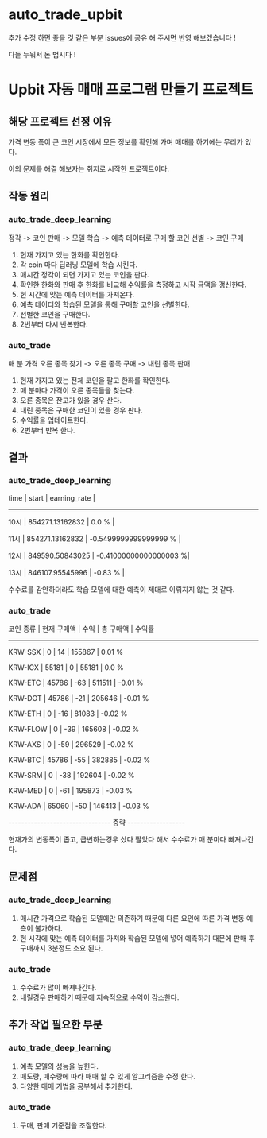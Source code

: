 # auto_trade_upbit
추가 수정 하면 좋을 것 같은 부분 issues에 공유 해 주시면 반영 해보겠습니다 !

다들 누워서 돈 법시다 !
# Upbit 자동 매매 프로그램 만들기 프로젝트
## 해당 프로젝트 선정 이유
가격 변동 폭이 큰 코인 시장에서 모든 정보를 확인해 가며 매매를 하기에는 무리가 있다. 

이의 문제를 해결 해보자는 취지로 시작한 프로젝트이다.

## 작동 원리
### auto_trade_deep_learning
정각 -> 코인 판매 -> 모델 학습 -> 예측 데이터로 구매 할 코인 선별 -> 코인 구매
1. 현재 가지고 있는 한화를 확인한다.
2. 각 coin 마다 딥러닝 모델에 학습 시킨다.
3. 매시간 정각이 되면 가지고 있는 코인을 판다.
4. 확인한 한화와 판매 후 한화를 비교해 수익률을 측정하고 시작 금액을 갱신한다.
5. 현 시간에 맞는 예측 데이터를 가져온다.
6. 예측 데이터와 학습된 모델을 통해 구매할 코인을 선별한다.
7. 선별한 코인을 구매한다.
8. 2번부터 다시 반복한다.

### auto_trade
매 분 가격 오른 종목 찾기 -> 오른 종목 구매 -> 내린 종목 판매
1. 현재 가지고 있는 전체 코인을 팔고 한화를 확인한다.
2. 매 분마다 가격이 오른 종목들을 찾는다.
3. 오른 종목은 잔고가 있을 경우 산다.
4. 내린 종목은 구매한 코인이 있을 경우 판다.
5. 수익률을 업데이트한다.
6. 2번부터 반복 한다.

## 결과
### auto_trade_deep_learning
time | start            | earning_rate          |

------------------------------------------------

10시 | 854271.13162832  | 0.0 %                 |

11시 | 854271.13162832  | -0.5499999999999999 % |

12시 | 849590.50843025  | -0.41000000000000003 %|

13시 | 846107.95545996  | -0.83 %               |

수수료를 감안하더라도 학습 모델에 대한 예측이 제대로 이뤄지지 않는 것 같다.

### auto_trade
코인 종류 | 현재 구매액 | 수익       | 총 구매액   | 수익률

-----------------------------------------------------------

KRW-SSX  | 0          | 14         | 155867     | 0.01 %

KRW-ICX  | 55181      | 0          | 55181      | 0.0 %

KRW-ETC  | 45786      | -63        | 511511     | -0.01 %

KRW-DOT  | 45786      | -21        | 205646     | -0.01 %

KRW-ETH  | 0          | -16        | 81083      | -0.02 %

KRW-FLOW | 0          | -39        | 165608     | -0.02 %

KRW-AXS  | 0          | -59        | 296529     | -0.02 %

KRW-BTC  | 45786      | -55        | 382885     | -0.02 %

KRW-SRM  | 0          | -38        | 192604     | -0.02 %

KRW-MED  | 0          | -61        | 195873     | -0.03 %

KRW-ADA  | 65060      | -50        | 146413     | -0.03 %

-------------------------------- 중략 ------------------

현재가의 변동폭이 좁고, 급변하는경우 샀다 팔았다 해서 수수료가 매 분마다 빠져나간다.


## 문제점
### auto_trade_deep_learning
1. 매시간 가격으로 학습된 모델에만 의존하기 때문에 다른 요인에 따른 가격 변동 예측이 불가하다.
2. 현 시각에 맞는 예측 데이터를 가져와 학습된 모델에 넣어 예측하기 때문에 판매 후 구매까지 3분정도 소요 된다.

### auto_trade
1. 수수료가 많이 빠져나간다.
2. 내릴경우 판매하기 때문에 지속적으로 수익이 감소한다.

## 추가 작업 필요한 부분
### auto_trade_deep_learning
1. 예측 모델의 성능을 높힌다.
2. 매도량, 매수량에 따라 매매 할 수 있게 알고리즘을 수정 한다.
3. 다양한 매매 기법을 공부해서 추가한다.

### auto_trade
1. 구매, 판매 기준점을 조절한다.
